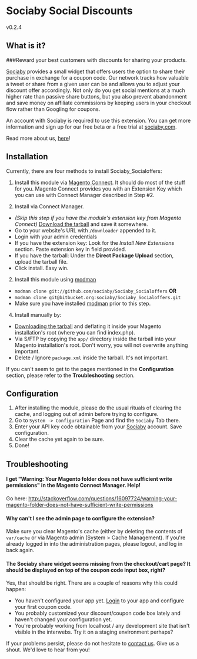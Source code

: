Sociaby Social Discounts
=======================

v0.2.4

What is it?
----------

###Reward your best customers with discounts for sharing your products.

[Sociaby](http://sociaby.com/) provides a small widget that offers users the option to share their purchase in exchange for a coupon code.
Our network tracks how valuable a tweet or share from a given user can be and allows you to adjust your discount offer accordingly.
Not only do you get social mentions at a much higher rate than passive share buttons, but you also prevent abandonment and save money on 
affiliate commissions by keeping users in your checkout flow rather than Googling for coupons. 

An account with Sociaby is required to use this extension. You can get more information and sign up for our free beta or a free trial at [sociaby.com](http://www.sociaby.com/).

Read more about us, [here](http://sociaby.com/about/)!

Installation
------------

Currently, there are four methods to install Sociaby_Socialoffers:

 1. Install this module via [Magento Connect](www.magentocommerce.com/magento-connect/catalog/product/view/id/15885/). It should do most of the stuff for you. Magento Connect provides you with an Extension Key which you can use with Connect Manager described in Step #2.

 3. Install via Connect Manager. 

   * *(Skip this step if you have the module's extension key from Magento Connect)* [Download the tarball](https://sociaby.com/wp-content/uploads/2013/01/Sociaby_Magento_plugin-0.1.0.tar.gz) and save it somewhere.
   * Go to your website's URL with `/downloader` appended to it.
   * Login with your admin credentials
   * If you have the extension key: Look for the *Install New Extensions* section. Paste extension key in field provided.
   * If you have the tarball: Under the **Direct Package Upload** section, upload the tarball file.
   * Click install. Easy win.

 2. Install this module using [modman](https://github.com/colinmollenhour/modman)

   * `modman clone git://github.com/sociaby/Sociaby_Socialoffers` **OR**
   * `modman clone git@bitbucket.org:sociaby/Sociaby_Socialoffers.git`
   * Make sure you have installed [modman](https://github.com/colinmollenhour/modman) prior to this step.


 4. Install manually by:

   * [Downloading the tarball](https://sociaby.com/wp-content/uploads/2013/01/Sociaby_Magento_plugin-0.1.0.tar.gz) and deflating it inside your Magento installation's root (where you can find index.php). 
   * Via S/FTP by copying the `app/` directory inside the tarball into your Magento installation's root. Don't worry, you will not overwrite anything important. 
   * Delete / Ignore `package.xml` inside the tarball. It's not important.


If you can't seem to get to the pages mentioned in the **Configuration** section, please refer to the **Troubleshooting** section.


Configuration
-------------

 1. After installing the module, please do the usual rituals of clearing the cache, and logging out of admin before trying to configure.
 2. Go to `System -> Configuration` Page and find the `Sociaby` Tab there. 
 3. Enter your API key code obtainable from your [Sociaby](https://sociaby.com/login/) account. Save configuration.
 4. Clear the cache yet again to be sure.
 5. Done!


Troubleshooting
---------------

#### I get "Warning: Your Magento folder does not have sufficient write permissions" in the Magento Connect Manager. Help!

 Go here: http://stackoverflow.com/questions/16097724/warning-your-magento-folder-does-not-have-sufficient-write-permissions

#### Why can't I see the admin page to configure the extension?

Make sure you clear Magento's cache (either by deleting the contents of `var/cache` or via Magento admin (System > Cache Management). If you're already logged in into the administration pages, please logout, and log in back again.

#### The Sociaby share widget seems missing from the checkout/cart page? It should be displayed on top of the coupon code input box, right?

Yes, that should be right. There are a couple of reasons why this could happen:

 * You haven't configured your app yet. [Login](https://sociaby.com/login/) to your app and configure your first coupon code.
 * You probably customized your discount/coupon code box lately and haven't changed your configuration yet. 
 * You're probably working from localhost / any development site that isn't visible in the interwebs. Try it on a staging environment perhaps?

If your problems persist, please do not hesitate to [contact us](http://sociaby.com/contact/). Give us a shout.  We'd love to hear from you!



